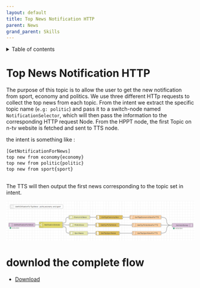 ```yaml
---
layout: default
title: Top News Notification HTTP
parent: News
grand_parent: Skills
---
```


<details close markdown="block">
  <summary>
    Table of contents
  </summary>
  {: .text-delta }
1. TOC
{:toc}
</details>

# Top News Notification HTTP
The purpose of this topic is to allow the user to get the new notification from sport, economy and politics.
We use three different HTTp requests to collect the top news from each topic.
From the intent we extract the specific topic name (`e.g: politic`) and pass it to a switch-node named `NotificationSelector`, which will then pass the information to the corresponding HTTP request Node. From the HPPT node, the first Topic on n-tv website is fetched and sent to TTS node.
 
the intent is something like :
 
```
[GetNotificationForNews]
top new from economy{economy}
top new from politic{politic}
top new from sport{sport}
 
```
The TTS will then output the first news corresponding to the topic set in intent.


![top_news_notification](../../../assets/top_news_notification.png)

# downlod the complete flow
- [Download](https://github.com/th-koeln-intia/ip-sprachassistent-team4/blob/master/flows/top_news_notification.json)
